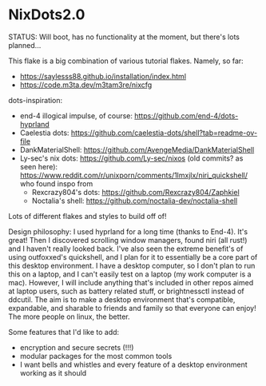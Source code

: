 # NixDots2.0

STATUS:
Will boot, has no functionality at the moment, but there's lots planned...

This flake is a big combination of various tutorial flakes. 
Namely, so far:
 - https://saylesss88.github.io/installation/index.html
 - https://code.m3ta.dev/m3tam3re/nixcfg

dots-inspiration:
 - end-4 illogical impulse, of course:
   https://github.com/end-4/dots-hyprland
 - Caelestia dots:
   https://github.com/caelestia-dots/shell?tab=readme-ov-file
 - DankMaterialShell:
   https://github.com/AvengeMedia/DankMaterialShell
 - Ly-sec's nix dots:
   https://github.com/Ly-sec/nixos (old commits? as seen here):
   https://www.reddit.com/r/unixporn/comments/1lmxjlx/niri_quickshell/
   who found inspo from
   - Rexcrazy804's dots:
     https://github.com/Rexcrazy804/Zaphkiel
   - Noctalia's shell:
     https://github.com/noctalia-dev/noctalia-shell

Lots of different flakes and styles to build off of!

Design philosophy:
      I used hyprland for a long time (thanks to End-4). It's great! Then I 
  discovered scrolling window managers, found niri (all rust!) and I 
  haven't really looked back. 
      I've also seen the extreme benefit's of using outfoxxed's quickshell,
  and I plan for it to essentially be a core part of this desktop 
  environment.
      I have a desktop computer, so I don't plan to run this on a laptop, and
  I can't easily test on a laptop (my work computer is a mac). However, I 
  will include anything that's included in other repos aimed at laptop 
  users, such as battery related stuff, or brightnessctl instead of 
  ddcutil.
      The aim is to make a desktop environment that's compatible, expandable,
  and sharable to friends and family so that everyone can enjoy! The more 
  people on linux, the better. 

Some features that I'd like to add:
 - encryption and secure secrets (!!!)
 - modular packages for the most common tools
 - I want bells and whistles and every feature of a desktop environment
   working as it should
